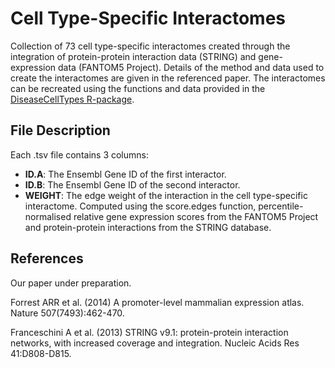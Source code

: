 Cell Type-Specific Interactomes
==========

Collection of 73 cell type-specific interactomes created through the integration of protein-protein interaction data (STRING) and gene-expression data (FANTOM5 Project). Details of the method and data used to create the interactomes are given in the referenced paper. The interactomes can be recreated using the functions and data provided in the [DiseaseCellTypes R-package][1].


File Description
----------

Each .tsv file contains 3 columns:
- **ID.A**: The Ensembl Gene ID of the first interactor.
- **ID.B**: The Ensembl Gene ID of the second interactor.
- **WEIGHT**: The edge weight of the interaction in the cell type-specific interactome. Computed using the score.edges function, percentile-normalised relative gene expression scores from the FANTOM5 Project and protein-protein interactions from the STRING database.


References
----------

Our paper under preparation.

Forrest ARR et al. (2014) A promoter-level mammalian expression atlas. Nature 507(7493):462-470.

Franceschini A et al. (2013) STRING v9.1: protein-protein interaction networks, with increased coverage and integration. Nucleic Acids Res 41:D808-D815.


[1]: http://alexjcornish.github.io/DiseaseCellTypes
